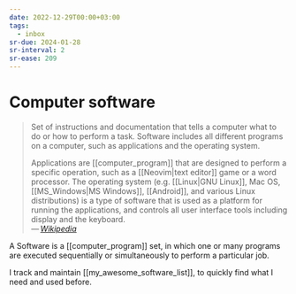 ```yaml
---
date: 2022-12-29T00:00+03:00
tags:
  - inbox
sr-due: 2024-01-28
sr-interval: 2
sr-ease: 209
---
```


# Computer software

> Set of instructions and documentation that tells a computer what to do or how
> to perform a task. Software includes all different programs on a computer,
> such as applications and the operating system.
>
> Applications are [[computer_program]] that are designed to perform a specific
> operation, such as a [[Neovim|text editor]] game or a word processor. The
> operating system (e.g. [[Linux|GNU Linux]], Mac OS, [[MS_Windows|MS Windows]],
> [[Android]], and various Linux distributions) is a type of software that is
> used as a platform for running the applications, and controls all user
> interface tools including display and the keyboard.\
> — <cite>[Wikipedia](https://en.wikipedia.org/wiki/Computer_program)</cite>

A Software is a [[computer_program]] set, in which one or many programs are
executed sequentially or simultaneously to perform a particular job.

I track and maintain [[my_awesome_software_list]], to quickly find what I need
and used before.
